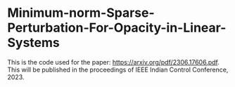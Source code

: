 # Minimum-norm-Sparse-Perturbation-For-Opacity-in-Linear-Systems
This is the code used for the paper: https://arxiv.org/pdf/2306.17606.pdf. This will be published in the proceedings of IEEE Indian Control Conference, 2023.
